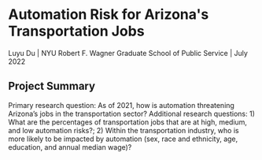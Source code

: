 # Automation Risk for Arizona's Transportation Jobs
Luyu Du | NYU Robert F. Wagner Graduate School of Public Service | July 2022

## Project Summary
Primary research question: As of 2021, how is automation threatening Arizona’s jobs in the transportation sector? 
Additional research questions: 1) What are the percentages of transportation jobs that are at high, medium, and low automation risks?; 2) Within the transportation industry, who is more likely to be impacted by automation (sex, race and ethnicity, age, education, and annual median wage)? 
